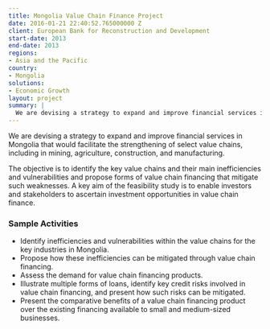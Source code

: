 ```yaml
---
title: Mongolia Value Chain Finance Project
date: 2016-01-21 22:40:52.765000000 Z
client: European Bank for Reconstruction and Development
start-date: 2013
end-date: 2013
regions:
- Asia and the Pacific
country:
- Mongolia
solutions:
- Economic Growth
layout: project
summary: |
  We are devising a strategy to expand and improve financial services in Mongolia that would facilitate the strengthening of select value chains, including in mining, agriculture, construction, and manufacturing.
---
```

We are devising a strategy to expand and improve financial services in Mongolia that would facilitate the strengthening of select value chains, including in mining, agriculture, construction, and manufacturing.

The objective is to identify the key value chains and their main inefficiencies and vulnerabilities and propose forms of value chain financing that mitigate such weaknesses. A key aim of the feasibility study is to enable investors and stakeholders to ascertain investment opportunities in value chain finance.

###  Sample Activities

* Identify inefficiencies and vulnerabilities within the value chains for the key industries in Mongolia.
* Propose how these inefficiencies can be mitigated through value chain financing.
* Assess the demand for value chain financing products.
* Illustrate multiple forms of loans, identify key credit risks involved in value chain financing, and present how such risks can be mitigated.
* Present the comparative benefits of a value chain financing product over the existing financing available to small and medium-sized businesses.
